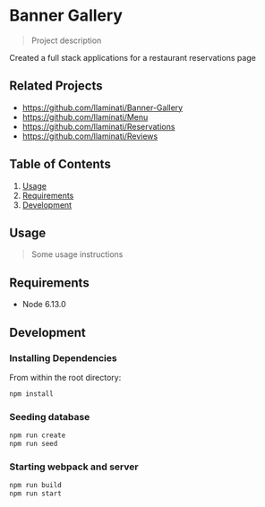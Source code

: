 # Banner Gallery

> Project description

Created a full stack applications for a restaurant reservations page

## Related Projects

  - https://github.com/llaminati/Banner-Gallery
  - https://github.com/llaminati/Menu
  - https://github.com/llaminati/Reservations
  - https://github.com/llaminati/Reviews

## Table of Contents

1. [Usage](#Usage)
1. [Requirements](#requirements)
1. [Development](#development)

## Usage

> Some usage instructions

## Requirements

- Node 6.13.0

## Development

### Installing Dependencies

From within the root directory:

```sh
npm install
```

### Seeding database

```sh
npm run create
npm run seed
```

### Starting webpack and server

```sh
npm run build
npm run start
```